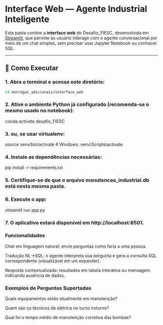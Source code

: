# Interface Web — Agente Industrial Inteligente

Esta pasta contém a **interface web** do Desafio_FIESC, desenvolvida em [Streamlit](https://streamlit.io/), que permite ao usuário interagir com o agente conversacional por meio de um chat simples, sem precisar usar Jupyter Notebook ou conhecer SQL.

---

## 🚀 Como Executar

### 1. Abra o terminal e acesse este diretório:
   ```bash
   cd entregas_adicionais/interface_web
  ```

### 2. Ative o ambiente Python já configurado (recomenda-se o mesmo usado no notebook):

conda activate desafio_FIESC

### 3. ou, se usar virtualenv:

source venv/bin/activate   # Windows: venv\Scripts\activate

### 4. Instale as dependências necessárias:

pip install -r requirements.txt

### 5. Certifique-se de que o arquivo manutencao_industrial.db está nesta mesma pasta.

### 6. Execute o app:

streamlit run app.py

### 7. O aplicativo estará disponível em http://localhost:8501.


### Funcionalidades
Chat em linguagem natural: envie perguntas como faria a uma pessoa.

Tradução NL→SQL: o agente interpreta sua pergunta e gera a consulta SQL correspondente (visualizável em um expander).

Resposta contextualizada: resultados em tabela interativa ou mensagem indicando ausência de dados.

### Exemplos de Perguntas Suportadas

Quais equipamentos estão atualmente em manutenção?

Quem são os técnicos de elétrica no turno noturno?

Qual foi o tempo médio de manutenção corretiva das bombas?
